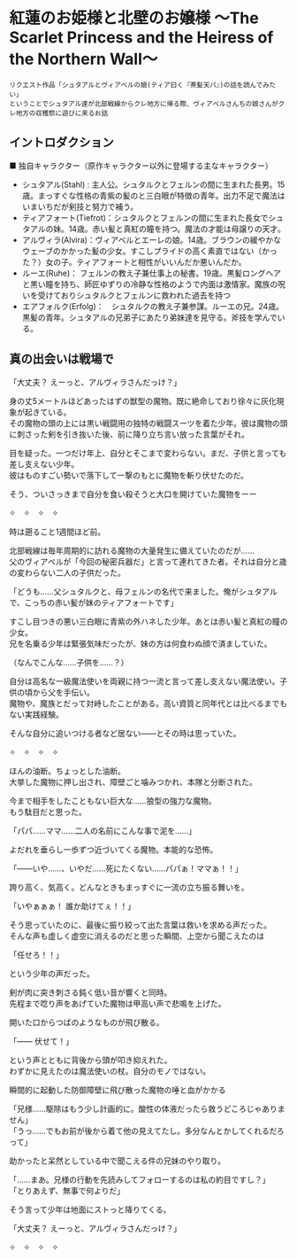 # 紅蓮のお姫様と北壁のお嬢様  ～The Scarlet Princess and the Heiress of the Northern Wall～  

```  
リクエスト作品「シュタアルとヴィアベルの娘(ティア曰く『茶髪天パ』)の話を読んでみたい」  
ということでシュタアル達が北部戦線からクレ地方に帰る際、ヴィアベルさんちの娘さんがクレ地方の収穫祭に遊びに来るお話  
```  

## イントロダクション  

■ 独自キャラクター（原作キャラクター以外に登場する主なキャラクター）  

- シュタアル(Stahl) : 主人公。シュタルクとフェルンの間に生まれた長男。15歳。まっすぐな性格の青紫の髪のと三白眼が特徴の青年。出力不足で魔法はいまいちだが剣技と努力で補う。 
- ティアフォート(Tiefrot)：シュタルクとフェルンの間に生まれた長女でシュタアルの妹。14歳。赤い髪と真紅の瞳を持つ。魔法の才能は母譲りの天才。  
- アルヴィラ(Alvira)：ヴィアベルとエーレの娘。14歳。ブラウンの緩やかなウェーブのかかった髪の少女。すこしプライドの高く素直ではない（かった？）女の子。ティアフォートと相性がいいんだか悪いんだか。  
- ルーエ(Ruhe)： フェルンの教え子兼仕事上の秘書。19歳。黒髪ロングヘアと黒い瞳を持ち、師匠ゆずりの冷静な性格のようで内面は激情家。魔族の呪いを受けておりシュタルクとフェルンに救われた過去を持つ  
- エアフォルク(Erfolg)：　シュタルクの教え子兼参謀。ルーエの兄。24歳。黒髪の青年。シュタアルの兄弟子にあたり弟妹達を見守る。斧技を学んでいる。  

## 真の出会いは戦場で  

「大丈夫？ えーっと、アルヴィラさんだっけ？」  

身の丈5メートルほどあったはずの獣型の魔物。既に絶命しており徐々に灰化現象が起きている。  
その魔物の頭の上には黒い戦闘用の独特の戦闘スーツを着た少年。彼は魔物の頭に刺さった剣を引き抜いた後、前に降り立ち言い放った言葉がそれ。  

目を疑った。一つだけ年上、自分とそこまで変わらない。まだ、子供と言っても差し支えない少年。  
彼はものすごい勢いで落下して一撃のもとに魔物を斬り伏せたのだ。  

そう、ついさっきまで自分を食い殺そうと大口を開けていた魔物をーー  

✧　✧　✧　✧  

時は遡ること1週間ほど前。  

北部戦線は毎年周期的に訪れる魔物の大量発生に備えていたのだが……  
父のヴィアベルが「今回の秘密兵器だ」と言って連れてきた者。それは自分と歳の変わらない二人の子供だった。  

「どうも……父シュタルクと、母フェルンの名代で来ました。俺がシュタアルで、こっちの赤い髪が妹のティアフォートです」  

すこし目つきの悪い三白眼に青紫の外ハネした少年。あとは赤い髪と真紅の瞳の少女。  
兄を名乗る少年は緊張気味だったが、妹の方は何食わぬ顔で済ましていた。  

（なんでこんな……子供を……？）  

自分は高名な一級魔法使いを両親に持つ一流と言って差し支えない魔法使い。子供の頃から父を手伝い。  
魔物や、魔族とだって対峙したことがある。高い資質と同年代とは比べるまでもない実践経験。  

そんな自分に追いつける者など居ない――とその時は思っていた。  

✧　✧　✧　✧  

ほんの油断。ちょっとした油断。  
大挙した魔物に押し出され、障壁ごと噛みつかれ、本隊と分断された。  

今まで相手をしたこともない巨大な……狼型の強力な魔物。  
もう駄目だと思った。  

「パパ……ママ……二人の名前にこんな事で泥を……」  

よだれを垂らし一歩ずつ近づいてくる魔物。本能的な恐怖。  

「――いや……、いやだ……死にたくない……パパぁ！ママぁ！！」  

誇り高く、気高く。どんなときもまっすぐに一流の立ち振る舞いを。  

「いやぁぁぁ！ 誰か助けてぇ！！」  

そう思っていたのに、最後に振り絞って出た言葉は救いを求める声だった。  
そんな声も虚しく虚空に消えるのだと思った瞬間、上空から聞こえたのは  

「任せろ！！」  

という少年の声だった。  

剣が肉に突き刺さる鈍く低い音が響くと同時。  
先程まで唸り声をあげていた魔物は甲高い声で悲鳴を上げた。  

開いた口からつばのようなものが飛び散る。  

「―― 伏せて！」  

という声とともに背後から頭が叩き抑えれた。  
わずかに見えたのは魔法使いの杖。自分のモノではない。  

瞬間的に起動した防御障壁に飛び散った魔物の唾と血がかかる  

「兄様……駆除はもう少し計画的に。酸性の体液だったら救うどころじゃありません」  
「うっ……でもお前が後から着て他の見えてたし。多分なんとかしてくれるだろって」  

助かったと呆然としている中で聞こえる件の兄妹のやり取り。  

「……まあ。兄様の行動を先読みしてフォローするのは私の約目ですし？」  
「とりあえず、無事で何よりだ」  

そう言って少年は地面にストっと降りてくる。  

「大丈夫？ えーっと、アルヴィラさんだっけ？」  

✧　✧　✧　✧  